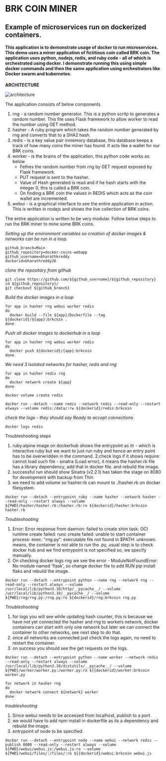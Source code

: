# BRK COIN MINER
## Example of microservices run on dockerized containers. 

#### This application is to demonstrate usage of docker to run microservices. This demo uses a miner application of fictitious coin called BRK coin. The application uses python, nodejs, redis, and ruby code - all of which is orchestrated using docker. I demonstrate running this using simple docker commands and then the same application using orchestrators like Docker swarm and kubernetes.  

**ARCHITECTURE**

![architecture](https://github.com/bharathkreddy/docker-coins-webapp/blob/main/dockercoins-diagram.svg?raw=true)


The application consists of below components
1. rng - a random number generator. This is a python scritp to generates a random number. This file uses Flask framework to allow worker to read the number using GET method.
2. hasher - A ruby program which takes the random number generated by rng and converts that to a SHA2 hash.
3. redis - is a key value pair inmemory database, this database keeps a track of how many coins the miner has found. It acts like a wallet for our BRK coins.
4. worker - is the brains of the application, this python code works as below
    - Fethes the random number from rng by GET request exposed by Flask framework. 
    - PUT request is sent to the hasher.
    - Value of Hash generated is read and if he hash starts with the integer 0, this is called a BRK coin. 
    - On finding a BRK coin the values in REDIS which acts as the coin wallet are incremented.
5. webui - is a graphical interface to see the entire application in action. This is written in nodejs and shows the live collection of BRK coins.

The entire application is written to be very modular. Follow below steps to run the BRK miner to mine some BRK coins. 

*Setting up the environment variables so creation of docker images & networks can be run in a loop.*

```
github_branch=Main
github_repository=docker-coins-webapp
github_username=bharathkreddy
dockerid=bharathreddy26
```

*clone the repositary from github*

```
git clone https://github.com/${github_username}/${github_repository}
cd ${github_repository}/
git checkout ${github_branch}
```

*Build the docker images in a loop*

```
for app in hasher rng webui worker redis
do
  docker build --file ${app}/Dockerfile --tag ${dockerid}/${app}:brkcoin .
done
```

*Push all docker images to dockerhub in a loop*

```
for app in hasher rng webui worker redis
do 
  docker push ${dockerid}/{app}:brkcoin
done
```
*We need 3 isolated networks for hasher, redis and rng*

```
for app in hasher redis rng
do
  docker network create ${app}
done
```
```
docker volume create redis
```
```
docker run --detach --name redis --network redis --read-only --restart always --volume redis:/data/:rw ${dockerid}/redis:brkcoin
```

*check the logs - they should say Ready to accept connections*
```
docker logs redis
```

Troubleshooting steps
1. ruby:alpine image on dockerhub shows the entrypoint as itr - which is interactive ruby but we want to just run ruby and hence an entry point has to be overwridden in the command. 
2.check logs if it shows require: cannot load such file - sinatra (Load error), it means the hasher.rb file has a library dependency, add that in docker file. and rebuild the image. 
3. successful run should show Sinatra (v2.2.1) has taken the stage on 8080 for development with backup from Thin
4. we need to add volume so hasher.rb can mount to ./hasher.rb on docker filesystem.
```
docker run --detach --entrypoint ruby --name hasher --network hasher --read-only --restart always --volume ${PWD}/hasher/hasher.rb:/hasher.rb:ro ${dockerid}/hasher:brkcoin hasher.rb
```

*Troubleshooting*
1. Error: Error response from daemon: failed to create shim task: OCI runtime create failed: runc create failed: unable to start container process: exec: "rng.py": executable file not found in $PATH: unknown. means, the container is not able to run the .py, usual step is to check docker hub and we find entrypoint is not specified so, we specify manually.
2. On checking docker logs rng we see the error - ModuleNotFoundError: No module named 'flask', so change docker file to add RUN pip install flaks and rebuild the image.
```
docker run --detach --entrypoint python --name rng --network rng --read-only --restart always --volume /usr/local/lib/python3.10/http/__pycache__/ --volume /usr/local/lib/python3.10/__pycache__/ --volume ${PWD}/rng/rng.py:/rng.py:ro ${dockerid}/rng:brkcoin rng.py
```

*Troubleshooting*
1. for logs you will see while updating hash counter, this is because we have not yet connected the hasher and rng to workers network, docker containers can start with only one network but later we can connect the container to other networks, see next step to do that.
2. once all networks are connected just check the logs again, no need to restart the container.
3. on success you should see the get requests on the logs.
```
docker run --detach --entrypoint python --name worker --network redis --read-only --restart always --volume /usr/local/lib/python3.10/distutils/__pycache__/ --volume ${PWD}/worker/worker.py:/worker.py:ro ${{dockerid}/worker:brkcoin worker.py
```
```
for network in hasher rng
do
  docker network connect ${network} worker
done
```

*troubleshooting*
1. Since webui needs to be accessed from localhost, publish to a port.
2. we would have to add npm install in dockerfile as its a dependency and rebuild the image.
3. entrypoint of node to be specified.
```
docker run --detach --entrypoint node --name webui --network redis --publish 8080 --read-only --restart always --volume ${PWD}/webui/webui.js:/webui.js:ro --volume ${PWD}/webui/files/:/files/:ro ${{dockerid}/webui:brkcoin webui.js
```
